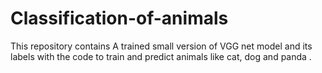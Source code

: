 # Classification-of-animals
This repository contains A trained small version of VGG net model and its labels with the code to train and predict animals like  cat, dog and panda .  
